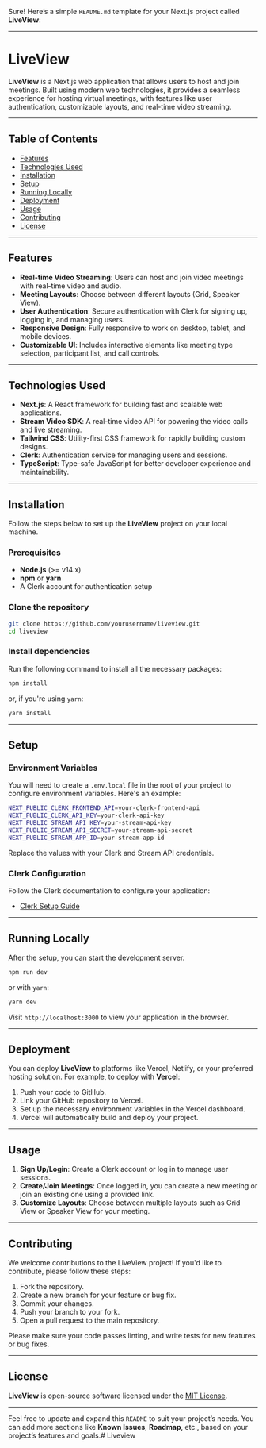 Sure! Here’s a simple `README.md` template for your Next.js project called **LiveView**:

---

# LiveView

**LiveView** is a Next.js web application that allows users to host and join meetings. Built using modern web technologies, it provides a seamless experience for hosting virtual meetings, with features like user authentication, customizable layouts, and real-time video streaming.

---

## Table of Contents

- [Features](#features)
- [Technologies Used](#technologies-used)
- [Installation](#installation)
- [Setup](#setup)
- [Running Locally](#running-locally)
- [Deployment](#deployment)
- [Usage](#usage)
- [Contributing](#contributing)
- [License](#license)

---

## Features

- **Real-time Video Streaming**: Users can host and join video meetings with real-time video and audio.
- **Meeting Layouts**: Choose between different layouts (Grid, Speaker View).
- **User Authentication**: Secure authentication with Clerk for signing up, logging in, and managing users.
- **Responsive Design**: Fully responsive to work on desktop, tablet, and mobile devices.
- **Customizable UI**: Includes interactive elements like meeting type selection, participant list, and call controls.

---

## Technologies Used

- **Next.js**: A React framework for building fast and scalable web applications.
- **Stream Video SDK**: A real-time video API for powering the video calls and live streaming.
- **Tailwind CSS**: Utility-first CSS framework for rapidly building custom designs.
- **Clerk**: Authentication service for managing users and sessions.
- **TypeScript**: Type-safe JavaScript for better developer experience and maintainability.

---

## Installation

Follow the steps below to set up the **LiveView** project on your local machine.

### Prerequisites

- **Node.js** (>= v14.x)
- **npm** or **yarn**
- A Clerk account for authentication setup

### Clone the repository

```bash
git clone https://github.com/yourusername/liveview.git
cd liveview
```

### Install dependencies

Run the following command to install all the necessary packages:

```bash
npm install
```

or, if you're using `yarn`:

```bash
yarn install
```

---

## Setup

### Environment Variables

You will need to create a `.env.local` file in the root of your project to configure environment variables. Here's an example:

```bash
NEXT_PUBLIC_CLERK_FRONTEND_API=your-clerk-frontend-api
NEXT_PUBLIC_CLERK_API_KEY=your-clerk-api-key
NEXT_PUBLIC_STREAM_API_KEY=your-stream-api-key
NEXT_PUBLIC_STREAM_API_SECRET=your-stream-api-secret
NEXT_PUBLIC_STREAM_APP_ID=your-stream-app-id
```

Replace the values with your Clerk and Stream API credentials.

### Clerk Configuration

Follow the Clerk documentation to configure your application:  
- [Clerk Setup Guide](https://clerk.dev/docs/get-started)

---

## Running Locally

After the setup, you can start the development server.

```bash
npm run dev
```

or with `yarn`:

```bash
yarn dev
```

Visit `http://localhost:3000` to view your application in the browser.

---

## Deployment

You can deploy **LiveView** to platforms like Vercel, Netlify, or your preferred hosting solution. For example, to deploy with **Vercel**:

1. Push your code to GitHub.
2. Link your GitHub repository to Vercel.
3. Set up the necessary environment variables in the Vercel dashboard.
4. Vercel will automatically build and deploy your project.

---

## Usage

1. **Sign Up/Login**: Create a Clerk account or log in to manage user sessions.
2. **Create/Join Meetings**: Once logged in, you can create a new meeting or join an existing one using a provided link.
3. **Customize Layouts**: Choose between multiple layouts such as Grid View or Speaker View for your meeting.

---

## Contributing

We welcome contributions to the LiveView project! If you'd like to contribute, please follow these steps:

1. Fork the repository.
2. Create a new branch for your feature or bug fix.
3. Commit your changes.
4. Push your branch to your fork.
5. Open a pull request to the main repository.

Please make sure your code passes linting, and write tests for new features or bug fixes.

---

## License

**LiveView** is open-source software licensed under the [MIT License](LICENSE).

---

Feel free to update and expand this `README` to suit your project’s needs. You can add more sections like **Known Issues**, **Roadmap**, etc., based on your project’s features and goals.#   L i v e v i e w  
 